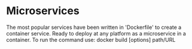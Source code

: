 # Microservices
The most popular services have been written in 'Dockerfile' to create a container service. Ready to deploy at any platform as a microservice in a container. 
To run the command use:
    docker build [options] path/URL
